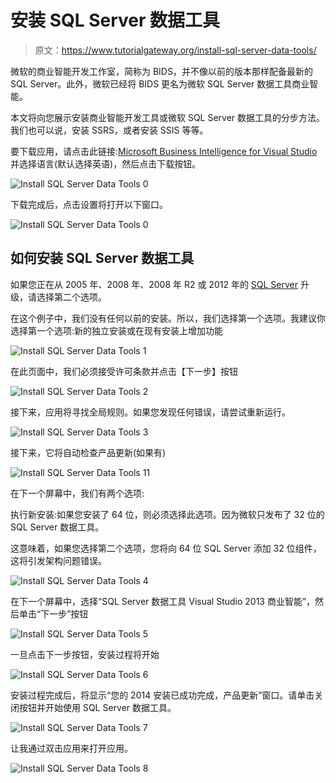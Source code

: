 # 安装 SQL Server 数据工具

> 原文：<https://www.tutorialgateway.org/install-sql-server-data-tools/>

微软的商业智能开发工作室，简称为 BIDS，并不像以前的版本那样配备最新的 SQL Server。此外，微软已经将 BIDS 更名为微软 SQL Server 数据工具商业智能。

本文将向您展示安装商业智能开发工具或微软 SQL Server 数据工具的分步方法。我们也可以说，安装 SSRS，或者安装 SSIS 等等。

要下载应用，请点击此链接:[Microsoft Business Intelligence for Visual Studio](https://www.microsoft.com/en-us/download/details.aspx?id=42313)并选择语言(默认选择英语)，然后点击下载按钮。

![Install SQL Server Data Tools 0](img/e6b038e90f7f9d7f61e29e03df59c27f.png)

下载完成后，点击设置将打开以下窗口。

![Install SQL Server Data Tools 0](img/6cc4601cf8061cea7931d50d362f9308.png)

## 如何安装 SQL Server 数据工具

如果您正在从 2005 年、2008 年、2008 年 R2 或 2012 年的 [SQL Server](https://www.tutorialgateway.org/sql/) 升级，请选择第二个选项。

在这个例子中，我们没有任何以前的安装。所以，我们选择第一个选项。我建议你选择第一个选项:新的独立安装或在现有安装上增加功能

![Install SQL Server Data Tools 1](img/70dca46dc91f6739c7bf9d997f2c1676.png)

在此页面中，我们必须接受许可条款并点击【下一步】按钮

![Install SQL Server Data Tools 2](img/d424b659293858746c6df3209ad16dbb.png)

接下来，应用将寻找全局规则。如果您发现任何错误，请尝试重新运行。

![Install SQL Server Data Tools 3](img/4895b8ddd6c274c3af41f829244d268f.png)

接下来，它将自动检查产品更新(如果有)

![Install SQL Server Data Tools 11](img/aa420f916d58887d93acf52d33292e8c.png)

在下一个屏幕中，我们有两个选项:

执行新安装:如果您安装了 64 位，则必须选择此选项。因为微软只发布了 32 位的 SQL Server 数据工具。

这意味着，如果您选择第二个选项，您将向 64 位 SQL Server 添加 32 位组件，这将引发架构问题错误。

![Install SQL Server Data Tools 4](img/25804f46be1b6bd34aa1ed47f9a7b1af.png)

在下一个屏幕中，选择“SQL Server 数据工具 Visual Studio 2013 商业智能”，然后单击“下一步”按钮

![Install SQL Server Data Tools 5](img/43bed479f789bd509af076c1c6bf8ecd.png)

一旦点击下一步按钮，安装过程将开始

![Install SQL Server Data Tools 6](img/7a265a55107f16b03722c0d5d479ba1d.png)

安装过程完成后，将显示“您的 2014 安装已成功完成，产品更新”窗口。请单击关闭按钮并开始使用 SQL Server 数据工具。

![Install SQL Server Data Tools 7](img/4ea5c0733fcc6b057b7f59f94178e0ce.png)

让我通过双击应用来打开应用。

![Install SQL Server Data Tools 8](img/79725d342af77e915428a742ce6c9f12.png)